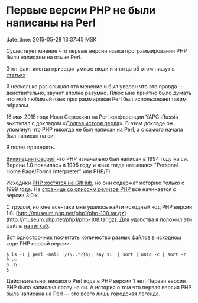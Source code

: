 # Первые версии PHP не были написаны на Perl

date_time: 2015-05-28 13:37:45 MSK

Существует мнение что первые версии языка программирования PHP были написаны
на языке Perl.

Этот факт иногда приводят умные люди и иногда об этом пишут в [статьях](https://medium.com/@qfox/%D0%BF%D1%80%D0%B0%D0%B2%D0%B8%D0%BB%D1%8C%D0%BD%D0%B0%D1%8F-%D1%88%D0%B0%D0%B1%D0%BB%D0%BE%D0%BD%D0%B8%D0%B7%D0%B0%D1%86%D0%B8%D1%8F-34d55e3b8dfd#0e13)

Я несколько раз слышал это менение и был уверен что это правда —
действительно, звучит вполне разумно. Плюс мне приятно было думать что
мой любимый язык программировая Perl был использованл таким образом.

16 мая 2015 года Иван Сережкин на Perl конференции YAPC::Russia выступал
с докладом «[Долгая исторя перла](http://event.yapcrussia.org/yr2015/talk/323)».
В этом докладе он упомянул что PHP никогда не был написан на Perl, а с самого
начала был написан на си.

Я полез проверять.

[Википедия говорит](https://en.wikipedia.org/wiki/PHP#History) что PHP
изначально был написан в 1994 году на си. Версии 1.0 появилась в 1995 году и
язык тогда назывался "Personal Home Page/Forms Interpreter" или PHP/FI.

Исходики [PHP хостятся на GitHub](https://github.com/php/php-src), но они содержат
историю только с 1999 года. На [странице со списокм релизов PHP](https://php.net/releases/)
все начинается с версии 3.0.x.

С трудом, но мне все-таки мне удалось найти исходный код PHP версии 1.0:
[http://museum.php.net/php1/php-108.tar.gz](http://museum.php.net/php1/php-108.tar.gz).
Для удобства я положил эти файлы [на гитхаб](https://github.com/bessarabov/php1).

Вот однострочник посчитать количество разных файлов в исходном коде PHP
первой версии:

    $ ls -1 | perl -nalE '/(\..*?)$/; say $1' | sort | uniq -c | sort -r
    9 .c
    6 .h
    3

Действительно, никакого Perl кода в PHP версии 1 нет. Первая версия PHP была
написана сразу на си. А история о том что первая версия PHP была написана
на Perl — это всего лишь городская легенда.
